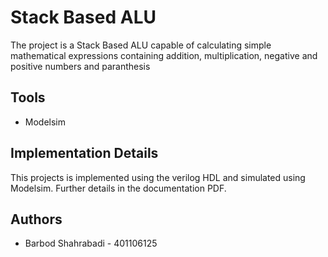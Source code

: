 # Stack Based ALU
The project is a Stack Based ALU capable of calculating simple mathematical expressions containing addition, multiplication, negative and positive numbers and paranthesis


## Tools
- Modelsim


## Implementation Details
This projects is implemented using the verilog HDL and simulated using Modelsim. Further details in the documentation PDF.


## Authors
- Barbod Shahrabadi - 401106125

